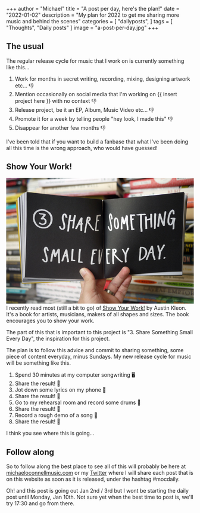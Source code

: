 +++
author = "Michael"
title = "A post per day, here's the plan!"
date = "2022-01-02"
description = "My plan for 2022 to get me sharing more music and behind the scenes"
categories = [
  "dailyposts",
]
tags = [
  "Thoughts",
  "Daily posts"
]
image = "a-post-per-day.jpg"
+++

## The usual

The regular release cycle for music that I work on is currently something like this...

1. Work for months in secret writing, recording, mixing, designing artwork etc... 👎
2. Mention occasionally on social media that I'm working on {{ insert project here }} with no context 👎
3. Release project, be it an EP, Album, Music Video etc... 👎
4. Promote it for a week by telling people "hey look, I made this" 👎
5. Disappear for another few months 👎

I've been told that if you want to build a fanbase that what I've been doing all this time is the wrong approach, who would have guessed! 


## Show Your Work!

![Photo by Austin Kleon on flickr.com](show-your-work.jpg)
I recently read most (still a bit to go) of [Show Your Work!](https://www.amazon.co.uk/Show-Your-Work-Getting-Discovered/dp/076117897X) by Austin Kleon. It's a book for artists, musicians, makers of all shapes and sizes. The book encourages you to show your work. 

The part of this that is important to this project is "3. Share Something Small Every Day", the inspiration for this project. 

The plan is to follow this advice and commit to sharing something, some piece of content everyday, minus Sundays. My new release cycle for music will be something like this. 

1. Spend 30 minutes at my computer songwriting 🖥️
2. Share the result! 🤘
3. Jot down some lyrics on my phone 📱
4. Share the result! 🤘
5. Go to my rehearsal room and record some drums 🥁
6. Share the result! 🤘
7. Record a rough demo of a song 🎤
8. Share the result! 🤘

I think you see where this is going...

## Follow along

So to follow along the best place to see all of this will probably be here at [michaeloconnellmusic.com](https://michaeloconnellmusic.com) or my [Twitter](https://twitter.com/michaelocmusic/) where I will share each post that is on this website as soon as it is released, under the hashtag #mocdaily. 

Oh! and this post is going out Jan 2nd / 3rd but I wont be starting the daily post until Monday, Jan 10th. Not sure yet when the best time to post is, we'll try 17:30 and go from there.
